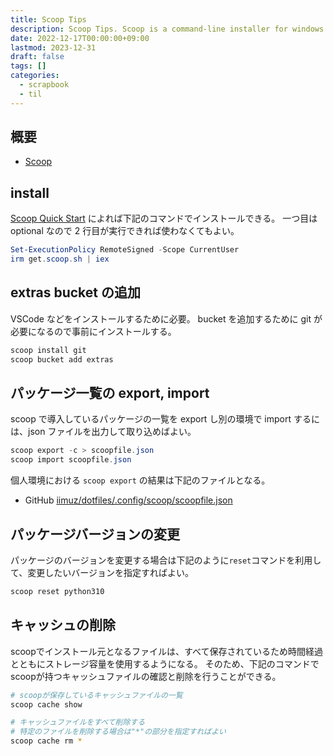 ```yaml
---
title: Scoop Tips
description: Scoop Tips. Scoop is a command-line installer for windows.
date: 2022-12-17T00:00:00+09:00
lastmod: 2023-12-31
draft: false
tags: []
categories:
  - scrapbook
  - til
---
```


## 概要

- [Scoop](https://scoop.sh/)

## install

[Scoop Quick Start](https://scoop.sh/) によれば下記のコマンドでインストールできる。
一つ目は optional なので 2 行目が実行できれば使わなくてもよい。

```powershell
Set-ExecutionPolicy RemoteSigned -Scope CurrentUser
irm get.scoop.sh | iex
```

## extras bucket の追加

VSCode などをインストールするために必要。 bucket を追加するために git が必要になるので事前にインストールする。

```powershell
scoop install git
scoop bucket add extras
```

## パッケージ一覧の export, import

scoop で導入しているパッケージの一覧を export し別の環境で import するには、json ファイルを出力して取り込めばよい。

```powershell
scoop export -c > scoopfile.json
scoop import scoopfile.json
```

個人環境における `scoop export` の結果は下記のファイルとなる。

- GitHub [iimuz/dotfiles/.config/scoop/scoopfile.json](https://github.com/iimuz/dotfiles/.config/scoop/scoopfile.json)

## パッケージバージョンの変更

パッケージのバージョンを変更する場合は下記のように`reset`コマンドを利用して、変更したいバージョンを指定すればよい。

```sh
scoop reset python310
```

## キャッシュの削除

scoopでインストール元となるファイルは、すべて保存されているため時間経過とともにストレージ容量を使用するようになる。
そのため、下記のコマンドでscoopが持つキャッシュファイルの確認と削除を行うことができる。

```sh
# scoopが保存しているキャッシュファイルの一覧
scoop cache show

# キャッシュファイルをすべて削除する
# 特定のファイルを削除する場合は"*"の部分を指定すればよい
scoop cache rm *
```
